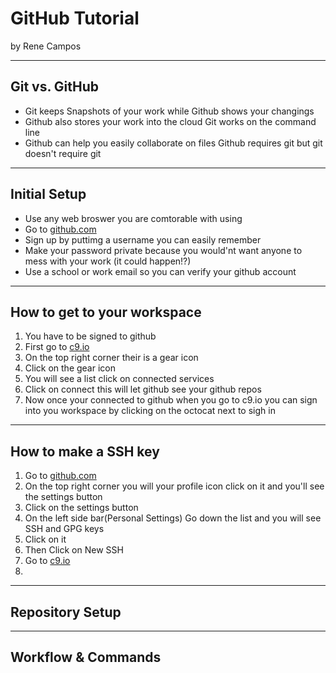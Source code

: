 # GitHub Tutorial

by Rene Campos

---
## Git vs. GitHub
* Git keeps Snapshots of your work while Github shows your changings
* Github also stores your work into the cloud Git works on the command line
* Github can help you easily collaborate on files Github requires git but git doesn't require git 


---
## Initial Setup
* Use any web broswer you are comtorable with using 
* Go to [github.com](github.com)
* Sign up by puttimg a username you can easily remember 
* Make your password private because you would'nt want anyone to mess with your work (it could happen!?)
* Use a school or work email so you can verify your github account 


---
## How to get to your workspace
1. You have to be signed to github
2. First go to [c9.io](c9.io)
3. On the top right corner their is a gear icon
4. Click on the gear icon
5. You will see a list click on connected services 
6. Click on connect this will let github see your github repos
7. Now once your connected to github when you go to c9.io you can sign into you workspace by clicking on the octocat next to sigh in

---
## How to make a SSH key
1. Go to [github.com](github.com)
2. On the top right corner you will your profile icon click on it and you'll see the settings button
3. Click on the settings button
4. On the left side bar(Personal Settings) Go down the list and you will see SSH and GPG keys
5. Click on it
6. Then Click on New SSH
7. Go to [c9.io](c9.io)
8. 
  

---
## Repository Setup


---
## Workflow & Commands